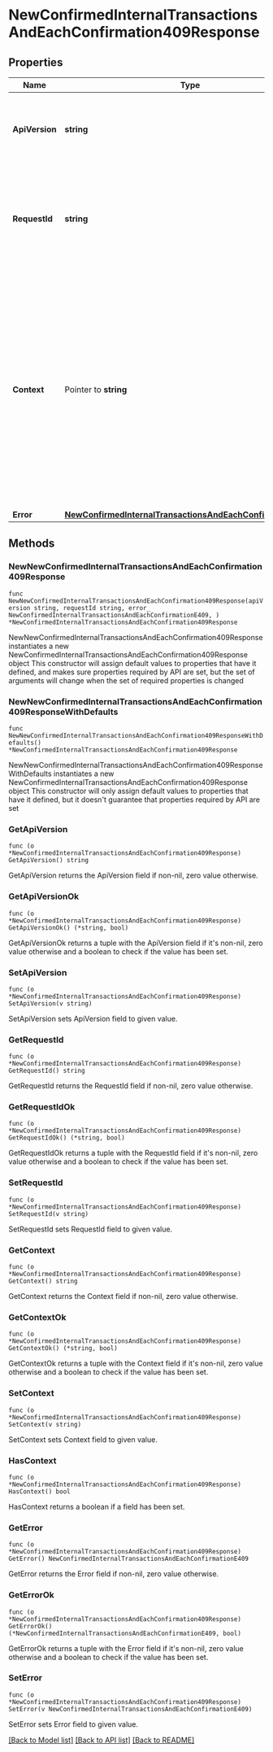 # NewConfirmedInternalTransactionsAndEachConfirmation409Response

## Properties

Name | Type | Description | Notes
------------ | ------------- | ------------- | -------------
**ApiVersion** | **string** | Specifies the version of the API that incorporates this endpoint. | 
**RequestId** | **string** | Defines the ID of the request. The &#x60;requestId&#x60; is generated by Crypto APIs and it&#39;s unique for every request. | 
**Context** | Pointer to **string** | In batch situations the user can use the context to correlate responses with requests. This property is present regardless of whether the response was successful or returned as an error. &#x60;context&#x60; is specified by the user. | [optional] 
**Error** | [**NewConfirmedInternalTransactionsAndEachConfirmationE409**](NewConfirmedInternalTransactionsAndEachConfirmationE409.md) |  | 

## Methods

### NewNewConfirmedInternalTransactionsAndEachConfirmation409Response

`func NewNewConfirmedInternalTransactionsAndEachConfirmation409Response(apiVersion string, requestId string, error_ NewConfirmedInternalTransactionsAndEachConfirmationE409, ) *NewConfirmedInternalTransactionsAndEachConfirmation409Response`

NewNewConfirmedInternalTransactionsAndEachConfirmation409Response instantiates a new NewConfirmedInternalTransactionsAndEachConfirmation409Response object
This constructor will assign default values to properties that have it defined,
and makes sure properties required by API are set, but the set of arguments
will change when the set of required properties is changed

### NewNewConfirmedInternalTransactionsAndEachConfirmation409ResponseWithDefaults

`func NewNewConfirmedInternalTransactionsAndEachConfirmation409ResponseWithDefaults() *NewConfirmedInternalTransactionsAndEachConfirmation409Response`

NewNewConfirmedInternalTransactionsAndEachConfirmation409ResponseWithDefaults instantiates a new NewConfirmedInternalTransactionsAndEachConfirmation409Response object
This constructor will only assign default values to properties that have it defined,
but it doesn't guarantee that properties required by API are set

### GetApiVersion

`func (o *NewConfirmedInternalTransactionsAndEachConfirmation409Response) GetApiVersion() string`

GetApiVersion returns the ApiVersion field if non-nil, zero value otherwise.

### GetApiVersionOk

`func (o *NewConfirmedInternalTransactionsAndEachConfirmation409Response) GetApiVersionOk() (*string, bool)`

GetApiVersionOk returns a tuple with the ApiVersion field if it's non-nil, zero value otherwise
and a boolean to check if the value has been set.

### SetApiVersion

`func (o *NewConfirmedInternalTransactionsAndEachConfirmation409Response) SetApiVersion(v string)`

SetApiVersion sets ApiVersion field to given value.


### GetRequestId

`func (o *NewConfirmedInternalTransactionsAndEachConfirmation409Response) GetRequestId() string`

GetRequestId returns the RequestId field if non-nil, zero value otherwise.

### GetRequestIdOk

`func (o *NewConfirmedInternalTransactionsAndEachConfirmation409Response) GetRequestIdOk() (*string, bool)`

GetRequestIdOk returns a tuple with the RequestId field if it's non-nil, zero value otherwise
and a boolean to check if the value has been set.

### SetRequestId

`func (o *NewConfirmedInternalTransactionsAndEachConfirmation409Response) SetRequestId(v string)`

SetRequestId sets RequestId field to given value.


### GetContext

`func (o *NewConfirmedInternalTransactionsAndEachConfirmation409Response) GetContext() string`

GetContext returns the Context field if non-nil, zero value otherwise.

### GetContextOk

`func (o *NewConfirmedInternalTransactionsAndEachConfirmation409Response) GetContextOk() (*string, bool)`

GetContextOk returns a tuple with the Context field if it's non-nil, zero value otherwise
and a boolean to check if the value has been set.

### SetContext

`func (o *NewConfirmedInternalTransactionsAndEachConfirmation409Response) SetContext(v string)`

SetContext sets Context field to given value.

### HasContext

`func (o *NewConfirmedInternalTransactionsAndEachConfirmation409Response) HasContext() bool`

HasContext returns a boolean if a field has been set.

### GetError

`func (o *NewConfirmedInternalTransactionsAndEachConfirmation409Response) GetError() NewConfirmedInternalTransactionsAndEachConfirmationE409`

GetError returns the Error field if non-nil, zero value otherwise.

### GetErrorOk

`func (o *NewConfirmedInternalTransactionsAndEachConfirmation409Response) GetErrorOk() (*NewConfirmedInternalTransactionsAndEachConfirmationE409, bool)`

GetErrorOk returns a tuple with the Error field if it's non-nil, zero value otherwise
and a boolean to check if the value has been set.

### SetError

`func (o *NewConfirmedInternalTransactionsAndEachConfirmation409Response) SetError(v NewConfirmedInternalTransactionsAndEachConfirmationE409)`

SetError sets Error field to given value.



[[Back to Model list]](../README.md#documentation-for-models) [[Back to API list]](../README.md#documentation-for-api-endpoints) [[Back to README]](../README.md)


